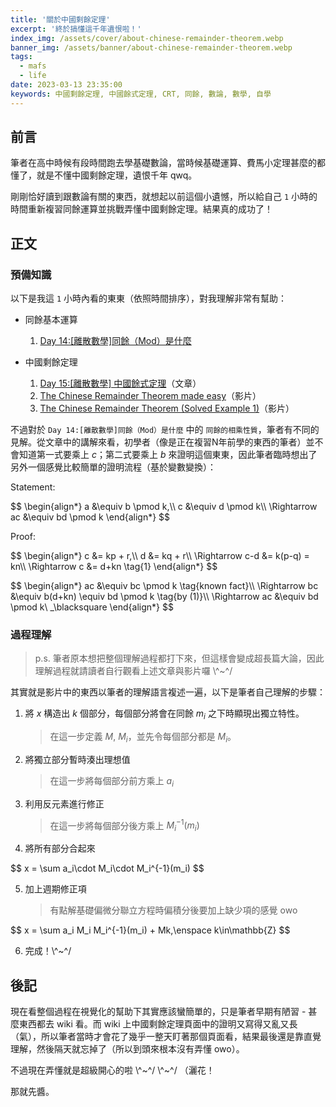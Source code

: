 ```yaml
---
title: '關於中國剩餘定理'
excerpt: '終於搞懂這千年遺恨啦！'
index_img: /assets/cover/about-chinese-remainder-theorem.webp
banner_img: /assets/banner/about-chinese-remainder-theorem.webp
tags:
  - mafs
  - life
date: 2023-03-13 23:35:00
keywords: 中國剩餘定理, 中國餘式定理, CRT, 同餘, 數論, 數學, 自學
---
```


## 前言

筆者在高中時候有段時間跑去學基礎數論，當時候基礎運算、費馬小定理甚麼的都懂了，就是不懂中國剩餘定理，遺恨千年 qwq。

剛剛恰好讀到跟數論有關的東西，就想起以前這個小遺憾，所以給自己 `1` 小時的時間重新複習同餘運算並挑戰弄懂中國剩餘定理。結果真的成功了！

## 正文

### 預備知識

以下是我這 `1` 小時內看的東東（依照時間排序），對我理解非常有幫助：

- 同餘基本運算
  1. [Day 14:[離散數學]同餘（Mod）是什麼](https://ithelp.ithome.com.tw/articles/10205727)

- 中國剩餘定理
  1. [Day 15:[離散數學] 中國餘式定理](https://ithelp.ithome.com.tw/articles/10205772)（文章）
  2. [The Chinese Remainder Theorem made easy](https://www.youtube.com/watch?v=ru7mWZJlRQg)（影片）
  3. [The Chinese Remainder Theorem (Solved Example 1)](https://www.youtube.com/watch?v=e8DtzQkjOMQ)（影片）

不過對於 `Day 14:[離散數學]同餘（Mod）是什麼` 中的 `同餘的相乘性質`，筆者有不同的見解。從文章中的講解來看，初學者（像是正在複習N年前學的東西的筆者）並不會知道第一式要乘上 $c$；第二式要乘上 $b$ 來證明這個東東，因此筆者臨時想出了另外一個感覺比較簡單的證明流程（基於變數變換）：

Statement:
<p>
$$
\begin{align*}
a &\equiv b \pmod k,\\
c &\equiv d \pmod k\\
\Rightarrow ac &\equiv bd \pmod k
\end{align*}
$$
</p>

Proof:
<p>
$$
\begin{align*}
c &= kp + r,\\
d &= kq + r\\
\Rightarrow c-d &= k(p-q) = kn\\
\Rightarrow c &= d+kn \tag{1}
\end{align*}
$$
</p>

<p>
$$
\begin{align*}
ac &\equiv bc \pmod k \tag{known fact}\\
\Rightarrow bc &\equiv b(d+kn) \equiv bd \pmod k \tag{by (1)}\\
\Rightarrow ac &\equiv bd \pmod k\ _\blacksquare
\end{align*}
$$
</p>

### 過程理解

> p.s. 筆者原本想把整個理解過程都打下來，但這樣會變成超長篇大論，因此理解過程就請讀者自行觀看上述文章與影片囉 \\^~^/

其實就是影片中的東西以筆者的理解語言複述一遍，以下是筆者自己理解的步驟：

1. 將 $x$ 構造出 $k$ 個部分，每個部分將會在同餘 $m_i$ 之下時顯現出獨立特性。
    > 在這一步定義 $M,\ M_i$，並先令每個部分都是 $M_i$。

2. 將獨立部分暫時湊出理想值
    > 在這一步將每個部分前方乘上 $a_i$

3. 利用反元素進行修正
    > 在這一步將每個部分後方乘上 $M_i^{-1}(m_i)$

4. 將所有部分合起來

<p>
$$
x = \sum a_i\cdot M_i\cdot M_i^{-1}(m_i)
$$
</p>

5. 加上週期修正項
    > 有點解基礎偏微分聯立方程時偏積分後要加上缺少項的感覺 owo

<p>
$$
x = \sum a_i M_i M_i^{-1}(m_i) + Mk,\enspace k\in\mathbb{Z}
$$
</p>

6. 完成！\\^~^/

## 後記

現在看整個過程在視覺化的幫助下其實應該蠻簡單的，只是筆者早期有陋習 - 甚麼東西都去 wiki 看。而 wiki 上中國剩餘定理頁面中的證明又寫得又亂又長（氣），所以筆者當時才會花了幾乎一整天盯著那個頁面看，結果最後還是靠直覺理解，然後隔天就忘掉了（所以到頭來根本沒有弄懂 owo）。

不過現在弄懂就是超級開心的啦 \\^~^/ \\^~^/ （灑花！

那就先醬。
